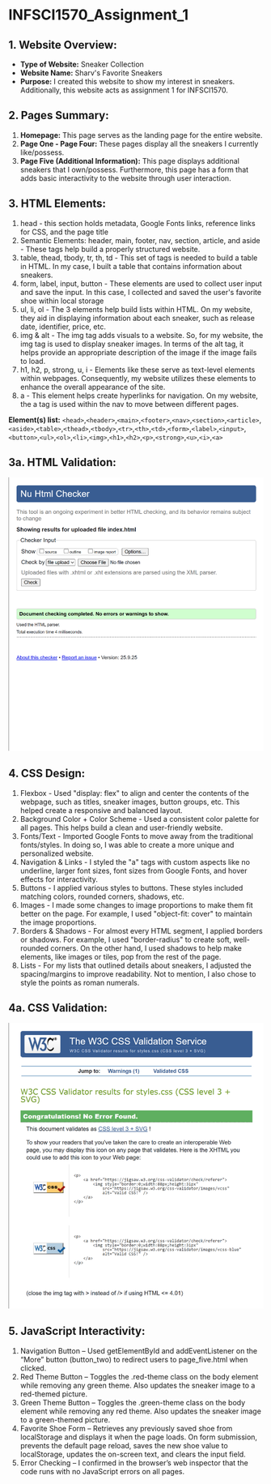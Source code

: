 # INFSCI1570_Assignment_1

## 1. Website Overview:
- **Type of Website:** Sneaker Collection
- **Website Name:** Sharv's Favorite Sneakers
- **Purpose:** I created this website to show my interest in sneakers. Additionally, this website acts as assignment 1 for INFSCI1570.
## 2. Pages Summary:
1. **Homepage:** This page serves as the landing page for the entire website.
2. **Page One - Page Four:** These pages display all the sneakers I currently like/possess.
3. **Page Five (Additional Information):** This page displays additional sneakers that I own/possess. Furthermore, this page has a form that adds basic interactivity to the website through user interaction. 
## 3. HTML Elements:
1. head - this section holds metadata, Google Fonts links, reference links for CSS, and the page title 
2. Semantic Elements: header, main, footer, nav, section, article, and aside - These tags help build a properly structured website. 
3. table, thead, tbody, tr, th, td - This set of tags is needed to build a table in HTML. In my case, I built a table that contains information about sneakers.
4. form, label, input, button - These elements are used to collect user input and save the input. In this case, I collected and saved the user's favorite shoe within local storage
5. ul, li, ol - The 3 elements help build lists within HTML. On my website, they aid in displaying information about each sneaker, such as release date, identifier, price, etc.
6. img & alt - The img tag adds visuals to a website. So, for my website, the img tag is used to display sneaker images. In terms of the alt tag, it helps provide an appropriate description of the image if the image fails to load. 
7. h1, h2, p, strong, u, i - Elements like these serve as text-level elements within webpages. Consequently, my website utilizes these elements to enhance the overall appearance of the site. 
8. a - This element helps create hyperlinks for navigation. On my website, the a tag is used within the nav to move between different pages. 

<strong>Element(s) list:</strong>
`<head>`,`<header>`,`<main>`,`<footer>`,`<nav>`,`<section>`,`<article>`,`<aside>`,`<table>`,`<thead>`,`<tbody>`,`<tr>`,`<th>`,`<td>`,`<form>`,`<label>`,`<input>`,`<button>`,`<ul>`,`<ol>`,`<li>`,`<img>`,`<h1>`,`<h2>`,`<p>`,`<strong>`,`<u>`,`<i>`,`<a>`
## 3a. HTML Validation:
![Databrick project with Snowfake](HTML_VALIDATION.png)
## 4. CSS Design:
1. Flexbox - Used "display: flex" to align and center the contents of the webpage, such as titles, sneaker images, button groups, etc. This helped create a responsive and balanced layout.
2. Background Color + Color Scheme - Used a consistent color palette for all pages. This helps build a clean and user-friendly website.
3. Fonts/Text - Imported Google Fonts to move away from the traditional fonts/styles. In doing so, I was able to create a more unique and personalized website.
4. Navigation & Links - I styled the "a" tags with custom aspects like no underline, larger font sizes, font sizes from Google Fonts, and hover effects for interactivity.
5. Buttons - I applied various styles to buttons. These styles included matching colors, rounded corners, shadows, etc.
6. Images - I made some changes to image proportions to make them fit better on the page. For example, I used "object-fit: cover" to maintain the image proportions.
7. Borders & Shadows - For almost every HTML segment, I applied borders or shadows. For example, I used "border-radius" to create soft, well-rounded corners. On the other hand, I used shadows to help make elements, like images or tiles, pop from the rest of the page. 
8. Lists - For my lists that outlined details about sneakers, I adjusted the spacing/margins to improve readability. Not to mention, I also chose to style the points as roman numerals. 
## 4a. CSS Validation:
![Databrick project with Snowfake](CSS_VALIDATION.png)
## 5. JavaScript Interactivity:
1. Navigation Button – Used getElementById and addEventListener on the “More” button (button_two) to redirect users to page_five.html when clicked.
2. Red Theme Button – Toggles the .red-theme class on the body element while removing any green theme. Also updates the sneaker image to a red-themed picture.
3. Green Theme Button – Toggles the .green-theme class on the body element while removing any red theme. Also updates the sneaker image to a green-themed picture.
4. Favorite Shoe Form – Retrieves any previously saved shoe from localStorage and displays it when the page loads. On form submission, prevents the default page reload, saves the new shoe value to localStorage, updates the on-screen text, and clears the input field.
5. Error Checking – I confirmed in the browser’s web inspector that the code runs with no JavaScript errors on all pages.
